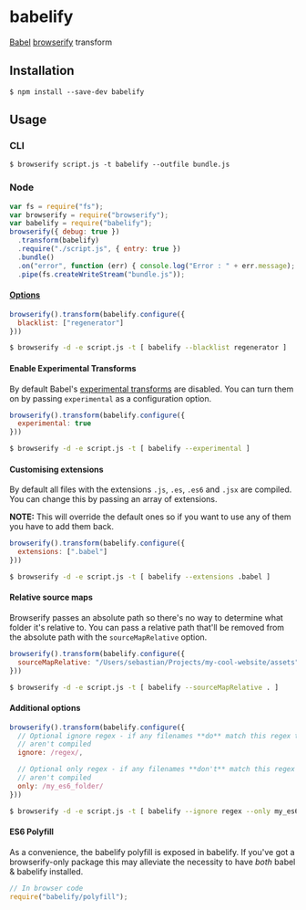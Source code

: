 # babelify

[Babel](https://github.com/babel/babel) [browserify](https://github.com/substack/node-browserify) transform

## Installation

    $ npm install --save-dev babelify

## Usage

### CLI

    $ browserify script.js -t babelify --outfile bundle.js

### Node

```javascript
var fs = require("fs");
var browserify = require("browserify");
var babelify = require("babelify");
browserify({ debug: true })
  .transform(babelify)
  .require("./script.js", { entry: true })
  .bundle()
  .on("error", function (err) { console.log("Error : " + err.message); })
  .pipe(fs.createWriteStream("bundle.js"));
```

#### [Options](https://babeljs.io/docs/usage/options)

```javascript
browserify().transform(babelify.configure({
  blacklist: ["regenerator"]
}))
```

```sh
$ browserify -d -e script.js -t [ babelify --blacklist regenerator ]
```

#### Enable Experimental Transforms

By default Babel's [experimental transforms](http://babeljs.io/docs/usage/transformers/#es7-experimental-)
are disabled. You can turn them on by passing `experimental` as a configuration option.

```javascript
browserify().transform(babelify.configure({
  experimental: true
}))
```

```sh
$ browserify -d -e script.js -t [ babelify --experimental ]
```

#### Customising extensions

By default all files with the extensions `.js`, `.es`, `.es6` and `.jsx` are compiled.
You can change this by passing an array of extensions.

**NOTE:** This will override the default ones so if you want to use any of them
you have to add them back.

```javascript
browserify().transform(babelify.configure({
  extensions: [".babel"]
}))
```

```sh
$ browserify -d -e script.js -t [ babelify --extensions .babel ]
```

#### Relative source maps

Browserify passes an absolute path so there's no way to determine what folder
it's relative to. You can pass a relative path that'll be removed from the
absolute path with the `sourceMapRelative` option.

```javascript
browserify().transform(babelify.configure({
  sourceMapRelative: "/Users/sebastian/Projects/my-cool-website/assets"
}))
```

```sh
$ browserify -d -e script.js -t [ babelify --sourceMapRelative . ]
```

#### Additional options

```javascript
browserify().transform(babelify.configure({
  // Optional ignore regex - if any filenames **do** match this regex then they
  // aren't compiled
  ignore: /regex/,

  // Optional only regex - if any filenames **don't** match this regex then they
  // aren't compiled
  only: /my_es6_folder/
}))
```

```sh
$ browserify -d -e script.js -t [ babelify --ignore regex --only my_es6_folder ]
```

#### ES6 Polyfill

As a convenience, the babelify polyfill is exposed in babelify. If you've got
a browserify-only package this may alleviate the necessity to have
*both* babel & babelify installed.

```javascript
// In browser code
require("babelify/polyfill");
```
